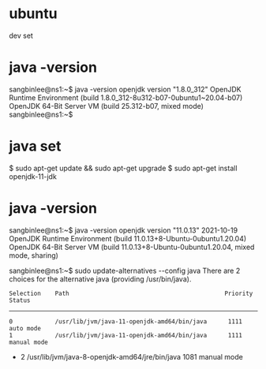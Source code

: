 # ubuntu
dev set

# java -version
  sangbinlee@ns1:~$ java -version
  openjdk version "1.8.0_312"
  OpenJDK Runtime Environment (build 1.8.0_312-8u312-b07-0ubuntu1~20.04-b07)
  OpenJDK 64-Bit Server VM (build 25.312-b07, mixed mode)
  sangbinlee@ns1:~$



# java set
  $ sudo apt-get update && sudo apt-get upgrade
  $ sudo apt-get install openjdk-11-jdk
  
  
# java -version

  sangbinlee@ns1:~$ java -version
  openjdk version "11.0.13" 2021-10-19
  OpenJDK Runtime Environment (build 11.0.13+8-Ubuntu-0ubuntu1.20.04)
  OpenJDK 64-Bit Server VM (build 11.0.13+8-Ubuntu-0ubuntu1.20.04, mixed mode, sharing)


  sangbinlee@ns1:~$ sudo update-alternatives --config java
  There are 2 choices for the alternative java (providing /usr/bin/java).

    Selection    Path                                            Priority   Status
  ------------------------------------------------------------
    0            /usr/lib/jvm/java-11-openjdk-amd64/bin/java      1111      auto mode
    1            /usr/lib/jvm/java-11-openjdk-amd64/bin/java      1111      manual mode
  * 2            /usr/lib/jvm/java-8-openjdk-amd64/jre/bin/java   1081      manual mode

